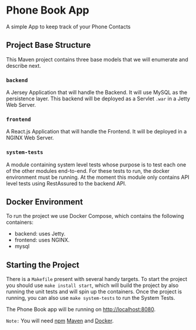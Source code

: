 # Phone Book App
A simple App to keep track of your Phone Contacts

## Project Base Structure
This Maven project contains three base models that we will enumerate and describe next.
### `backend`
A Jersey Application that will handle the Backend. It will use MySQL as the persistence layer. This backend will be deployed as a Servlet `.war` in a Jetty Web Server.

### `frontend`
A React.js Application that will handle the Frontend. It will be deployed in a NGINX Web Server.

### `system-tests`
A module containing system level tests whose purpose is to test each one of the other modules end-to-end. For these tests to run, the docker environment must be running. At the moment this module only contains API level tests using RestAssured to the backend API.

## Docker Environment
To run the project we use Docker Compose, which contains the following containers:
* backend: uses Jetty.
* frontend: uses NGINX.
* mysql

## Starting the Project
There is a `Makefile` present with several handy targets. To start the project you should use `make install start`, which will build the project by also running the unit tests and will spin up the containers. Once the project is running, you can also use `make system-tests` to run the System Tests.

The Phone Book app will be running on [http://localhost:8080](http://localhost:8080).

`Note:` You will need [npm](https://www.npmjs.com) [Maven](https://maven.apache.org/) and [Docker](https://www.docker.com/).
